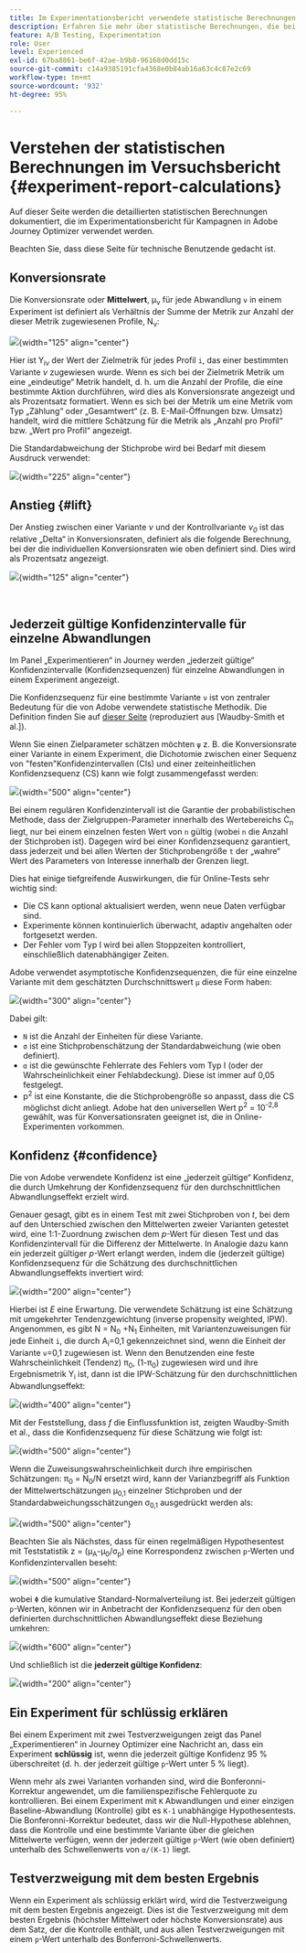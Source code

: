 ```yaml
---
title: Im Experimentationsbericht verwendete statistische Berechnungen
description: Erfahren Sie mehr über statistische Berechnungen, die bei der Ausführung von Experimentationsberichten verwendet werden
feature: A/B Testing, Experimentation
role: User
level: Experienced
exl-id: 67ba8861-be6f-42ae-b9b8-96168d0dd15c
source-git-commit: c14a9385191cfa4368e0b84ab16a63c4c87e2c69
workflow-type: tm+mt
source-wordcount: '932'
ht-degree: 95%

---
```


# Verstehen der statistischen Berechnungen im Versuchsbericht {#experiment-report-calculations}

Auf dieser Seite werden die detaillierten statistischen Berechnungen dokumentiert, die im Experimentationsbericht für Kampagnen in Adobe Journey Optimizer verwendet werden.

Beachten Sie, dass diese Seite für technische Benutzende gedacht ist.

## Konversionsrate

Die Konversionsrate oder **Mittelwert**, μ<sub>ν</sub> für jede Abwandlung `ν` in einem Experiment ist definiert als Verhältnis der Summe der Metrik zur Anzahl der dieser Metrik zugewiesenen Profile, N<sub>ν</sub>:

![](assets/statistical_1.png){width="125" align="center"}

Hier ist Y<sub>iν</sub> der Wert der Zielmetrik für jedes Profil `i`, das einer bestimmten Variante *ν* zugewiesen wurde. Wenn es sich bei der Zielmetrik Metrik um eine „eindeutige“ Metrik handelt, d. h. um die Anzahl der Profile, die eine bestimmte Aktion durchführen, wird dies als Konversionsrate angezeigt und als Prozentsatz formatiert. Wenn es sich bei der Metrik um eine Metrik vom Typ „Zählung“ oder „Gesamtwert“ (z. B. E-Mail-Öffnungen bzw. Umsatz) handelt, wird die mittlere Schätzung für die Metrik als „Anzahl pro Profil“ bzw. „Wert pro Profil“ angezeigt.

Die Standardabweichung der Stichprobe wird bei Bedarf mit diesem Ausdruck verwendet:

![](assets/statistical_2.png){width="225" align="center"}

## Anstieg {#lift}

Der Anstieg zwischen einer Variante *ν* und der Kontrollvariante *ν<sub>0</sub>* ist das relative „Delta“ in Konversionsraten, definiert als die folgende Berechnung, bei der die individuellen Konversionsraten wie oben definiert sind. Dies wird als Prozentsatz angezeigt.

![](assets/statistical_3.png){width="125" align="center"}

</br>

## Jederzeit gültige Konfidenzintervalle für einzelne Abwandlungen

Im Panel „Experimentieren“ in Journey werden „jederzeit gültige“ Konfidenzintervalle (Konfidenzsequenzen) für einzelne Abwandlungen in einem Experiment angezeigt.

Die Konfidenzsequenz für eine bestimmte Variante `ν` ist von zentraler Bedeutung für die von Adobe verwendete statistische Methodik. Die Definition finden Sie auf [dieser Seite](https://doi.org/10.48550/arXiv.2103.06476) (reproduziert aus [Waudby-Smith et al.]).

Wenn Sie einen Zielparameter schätzen möchten `ψ` z. B. die Konversionsrate einer Variante in einem Experiment, die Dichotomie zwischen einer Sequenz von &quot;festen&quot;Konfidenzintervallen (CIs) und einer zeiteinheitlichen Konfidenzsequenz (CS) kann wie folgt zusammengefasst werden:

![](assets/statistical_4.png){width="500" align="center"}

Bei einem regulären Konfidenzintervall ist die Garantie der probabilistischen Methode, dass der Zielgruppen-Parameter innerhalb des Wertebereichs Ċ<sub>n</sub> liegt, nur bei einem einzelnen festen Wert von `n` gültig (wobei `n` die Anzahl der Stichproben ist). Dagegen wird bei einer Konfidenzsequenz garantiert, dass jederzeit und bei allen Werten der Stichprobengröße `t` der „wahre“ Wert des Parameters von Interesse innerhalb der Grenzen liegt.

Dies hat einige tiefgreifende Auswirkungen, die für Online-Tests sehr wichtig sind:

* Die CS kann optional aktualisiert werden, wenn neue Daten verfügbar sind.
* Experimente können kontinuierlich überwacht, adaptiv angehalten oder fortgesetzt werden.
* Der Fehler vom Typ I wird bei allen Stoppzeiten kontrolliert, einschließlich datenabhängiger Zeiten.

Adobe verwendet asymptotische Konfidenzsequenzen, die für eine einzelne Variante mit dem geschätzten Durchschnittswert `μ` diese Form haben:

![](assets/statistical_5.png){width="300" align="center"}

Dabei gilt:

* `N` ist die Anzahl der Einheiten für diese Variante.
* `σ` ist eine Stichprobenschätzung der Standardabweichung (wie oben definiert).
* `α` ist die gewünschte Fehlerrate des Fehlers vom Typ I (oder der Wahrscheinlichkeit einer Fehlabdeckung). Diese ist immer auf 0,05 festgelegt.
* p<sup>2</sup> ist eine Konstante, die die Stichprobengröße so anpasst, dass die CS möglichst dicht anliegt. Adobe hat den universellen Wert p<sup>2</sup> = 10<sup>-2,8</sup> gewählt, was für Konversationsraten geeignet ist, die in Online-Experimenten vorkommen.

## Konfidenz {#confidence}

Die von Adobe verwendete Konfidenz ist eine „jederzeit gültige“ Konfidenz, die durch Umkehrung der Konfidenzsequenz für den durchschnittlichen Abwandlungseffekt erzielt wird.

Genauer gesagt, gibt es in einem Test mit zwei Stichproben von *t*, bei dem auf den Unterschied zwischen den Mittelwerten zweier Varianten getestet wird, eine 1:1-Zuordnung zwischen dem *p*-Wert für diesen Test und das Konfidenzintervall für die Differenz der Mittelwerte. In Analogie dazu kann ein jederzeit gültiger *p*-Wert erlangt werden, indem die (jederzeit gültige) Konfidenzsequenz für die Schätzung des durchschnittlichen Abwandlungseffekts invertiert wird:

![](assets/statistical_6.png){width="200" align="center"}

Hierbei ist *E* eine Erwartung. Die verwendete Schätzung ist eine Schätzung mit umgekehrter Tendenzgewichtung (inverse propensity weighted, IPW). Angenommen, es gibt N = N<sub>0</sub> +N<sub>1</sub> Einheiten, mit Variantenzuweisungen für jede Einheit `i`, die durch A<sub>i</sub>=0,1 gekennzeichnet sind, wenn die Einheit der Variante `ν`=0,1 zugewiesen ist. Wenn den Benutzenden eine feste Wahrscheinlichkeit (Tendenz) π<sub>0</sub>, (1-π<sub>0</sub>) zugewiesen wird und ihre Ergebnismetrik Y<sub>i</sub> ist, dann ist die IPW-Schätzung für den durchschnittlichen Abwandlungseffekt:

![](assets/statistical_12.png){width="400" align="center"}

Mit der Feststellung, dass *f* die Einflussfunktion ist, zeigten Waudby-Smith et al., dass die Konfidenzsequenz für diese Schätzung wie folgt ist:

![](assets/statistical_7.png){width="500" align="center"}

Wenn die Zuweisungswahrscheinlichkeit durch ihre empirischen Schätzungen: π<sub>0</sub> = N<sub>0</sub>/N ersetzt wird, kann der Varianzbegriff als Funktion der Mittelwertschätzungen μ<sub>0,1</sub> einzelner Stichproben und der Standardabweichungsschätzungen σ<sub>0,1</sub> ausgedrückt werden als:

![](assets/statistical_8.png){width="500" align="center"}

Beachten Sie als Nächstes, dass für einen regelmäßigen Hypothesentest mit Teststatistik z = (μ<sub>A</sub>-μ<sub>0</sub>/σ<sub>p</sub>) eine Korrespondenz zwischen `p`-Werten und Konfidenzintervallen beseht:

![](assets/statistical_9.png){width="500" align="center"}

wobei `Φ` die kumulative Standard-Normalverteilung ist. Bei jederzeit gültigen `p`-Werten, können wir in Anbetracht der Konfidenzsequenz für den oben definierten durchschnittlichen Abwandlungseffekt diese Beziehung umkehren:

![](assets/statistical_10.png){width="600" align="center"}

Und schließlich ist die **jederzeit gültige Konfidenz**:

![](assets/statistical_11.png){width="200" align="center"}

## Ein Experiment für schlüssig erklären

Bei einem Experiment mit zwei Testverzweigungen zeigt das Panel „Experimentieren“ in Journey Optimizer eine Nachricht an, dass ein Experiment **schlüssig** ist, wenn die jederzeit gültige Konfidenz 95 % überschreitet (d. h. der jederzeit gültige `p`-Wert unter 5 % liegt).

Wenn mehr als zwei Varianten vorhanden sind, wird die Bonferonni-Korrektur angewendet, um die familienspezifische Fehlerquote zu kontrollieren. Bei einem Experiment mit `K` Abwandlungen und einer einzigen Baseline-Abwandlung (Kontrolle) gibt es `K-1` unabhängige Hypothesentests. Die Bonferonni-Korrektur bedeutet, dass wir die Null-Hypothese ablehnen, dass die Kontrolle und eine bestimmte Variante über die gleichen Mittelwerte verfügen, wenn der jederzeit gültige `p`-Wert (wie oben definiert) unterhalb des Schwellenwerts von `α/(K-1)` liegt.

## Testverzweigung mit dem besten Ergebnis

Wenn ein Experiment als schlüssig erklärt wird, wird die Testverzweigung mit dem besten Ergebnis angezeigt. Dies ist die Testverzweigung mit dem besten Ergebnis (höchster Mittelwert oder höchste Konversionsrate) aus dem Satz, der die Kontrolle enthält, und aus allen Testverzweigungen mit einem `p`-Wert unterhalb des Bonferroni-Schwellenwerts.
